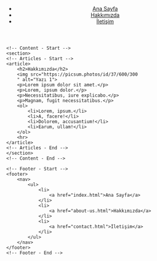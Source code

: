<!DOCTYPE html>
<html lang="tr">
<head>
    <meta charset="UTF-8">
    <meta http-equiv="X-UA-Compatible" content="IE=edge">
    <meta name="viewport" content="width=device-width, initial-scale=1.0">
    <title>Ana Sayfa - Firma Ismi</title>
</head>
<body>
    <!-- Navbar - Start -->
    <header>
        <nav>
            <ul>
                <li>
                    <a href="index.html">Ana Sayfa</a>
                </li>
                <li>
                    <a href="about-us.html">Hakkımızda</a>
                </li>
                <li>
                    <a href="contact.html">İletişim</a>
                </li>
            </ul>
        </nav>
    </header>
    <!-- Navbar - End -->

    <!-- Content - Start -->
    <section>
    <!-- Articles - Start -->
    <article>
        <h2>Hakkımızda</h2>
        <img src="https://picsum.photos/id/37/600/300
        " alt="Yazı 1">
        <p>Lorem ipsum dolor sit amet.</p>
        <p>Lorem, ipsum dolor.</p>
        <p>Necessitatibus, iure explicabo.</p>
        <p>Magnam, fugit necessitatibus.</p>
        <ol>
            <li>Lorem, ipsum.</li>
            <li>A, facere!</li>
            <li>Dolorem, accusantium!</li>
            <li>Earum, ullam!</li>
        </ol>
        <hr>
    </article>
    <!-- Articles - End -->
    </section>  
    <!-- Content - End -->

    <!-- Footer - Start -->
    <footer>
        <nav>
            <ul>
                <li>
                    <a href="index.html">Ana Sayfa</a>
                </li>
                <li>
                    <a href="about-us.html">Hakkımızda</a>
                </li>
                <li>
                    <a href="contact.html">İletişim</a>
                </li>
            </ul>
        </nav>
    </footer>
    <!-- Footer - End -->
    
</body>
</html>
